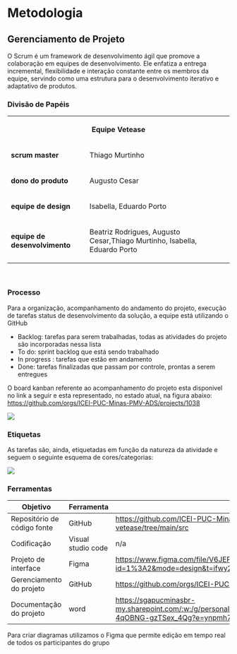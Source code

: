 
# Metodologia

## Gerenciamento de Projeto

O Scrum é um framework de desenvolvimento ágil que promove a colaboração em equipes de desenvolvimento. Ele enfatiza a entrega incremental, flexibilidade e interação constante entre os membros da equipe, servindo como uma estrutura para o desenvolvimento iterativo e adaptativo de produtos.

### Divisão de Papéis
<table>
    <tbody>
        <tr>
            <th colspan="2">
                <p><strong>Equipe Vetease</strong></p>
            </th>
        </tr>
        <tr>
            <td>
                <p><strong>scrum master</strong></p>
            </td>
            <td><p>Thiago Murtinho&nbsp;</p></td>
        </tr>
        <tr>
            <td>
                <p><strong>dono do produto</strong></p>
            </td>
            <td><p>Augusto Cesar&nbsp;</p></td>
        </tr>
        <tr>
            <td>
                <p><strong>equipe de design</strong></p>
            </td>
            <td><p>Isabella, Eduardo Porto&nbsp;</p></td>
        </tr>
        <tr>
            <td>
                <p><strong>equipe de desenvolvimento</strong></p>
            </td>
            <td><p>Beatriz Rodrigues, Augusto Cesar,Thiago Murtinho, Isabella, Eduardo Porto&nbsp;</p></td>
        </tr>
    </tbody>
</table>

&nbsp;

### Processo

Para a organização, acompanhamento do andamento do projeto, execução de tarefas status de desenvolvimento da solução, a equipe está utilizando o GitHub

- Backlog: tarefas para serem trabalhadas, todas as atividades do projeto são incorporadas nessa lista
- To do: sprint backlog que está sendo trabalhado 
- ⁠In progress : tarefas que estão em andamento
- ⁠Done: tarefas finalizadas que passam por controle, prontas a serem entregues 

O board kanban referente ao acompanhamento do projeto esta disponivel no link a seguir e esta representado, no estado atual, na figura abaixo:
 https://github.com/orgs/ICEI-PUC-Minas-PMV-ADS/projects/1038

![](img/board.png)

### Etiquetas
As tarefas são, ainda, etiquetadas em função da natureza da atividade e seguem o seguinte esquema de cores/categorias:

![](img/labels.png)

### Ferramentas


| Objetivo | Ferramenta | link de acesso               |
|--------------------|--------------------------------------------------------------------------------|----------------------------------------|
|Repositório de código fonte | GitHub | https://github.com/ICEI-PUC-Minas-PMV-ADS/pmv-ads-2024-e1-proj-web-t15-vetease/tree/main/src  |
|Codificação  | Visual studio code | n/a |
|Projeto de interface | Figma | https://www.figma.com/file/V6JEP2UtCUISry8zIqQkY2/VetEasy-PUC---Minas?type=design&node-id=1%3A2&mode=design&t=ifwy2riTtd5bwmBB-1 |
|Gerenciamento do projeto  | GitHub | https://github.com/orgs/ICEI-PUC-Minas-PMV-ADS/projects/1038|
|Documentação do projeto | word| https://sgapucminasbr-my.sharepoint.com/:w:/g/personal/1532855_sga_pucminas_br/EeG3vBRbLBJGi68OormWJfwBBMGW-4qOBNG-gzTSex_4Qg?e=ynpmh7|

Para criar diagramas utilizamos o Figma que permite edição em tempo real de todos os participantes do grupo
